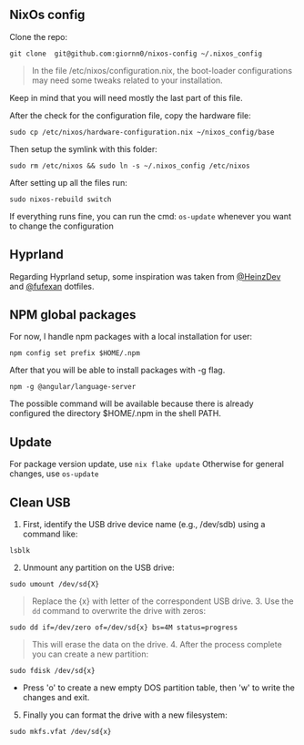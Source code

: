 ## NixOs config

Clone the repo:

```
git clone  git@github.com:giornn0/nixos-config ~/.nixos_config
```

> In the file /etc/nixos/configuration.nix, the boot-loader configurations
> may need some tweaks related to your installation.

Keep in mind that you will need mostly the last part of this file.

After the check for the configuration file, copy the hardware file:

```
sudo cp /etc/nixos/hardware-configuration.nix ~/nixos_config/base
```

Then setup the symlink with this folder:

```
sudo rm /etc/nixos && sudo ln -s ~/.nixos_config /etc/nixos
```

After setting up all the files run:

```
sudo nixos-rebuild switch
```

If everything runs fine, you can run the cmd: `os-update` whenever you want to change the configuration

## Hyprland

Regarding Hyprland setup, some inspiration was taken from [@HeinzDev](https://github.com/HeinzDev/Hyprland-dotfiles) and [@fufexan](https://github.com/fufexan/dotfiles/tree/main/home) dotfiles.

## NPM global packages

For now, I handle npm packages with a local installation for user:

```
npm config set prefix $HOME/.npm
```

After that you will be able to install packages with -g flag.

```
npm -g @angular/language-server
```

The possible command will be available because there is already configured the directory
$HOME/.npm in the shell PATH.

## Update

For package version update, use `nix flake update`
Otherwise for general changes, use `os-update`

## Clean USB

1. First, identify the USB drive device name (e.g., /dev/sdb) using a command like:

```
lsblk
```

2. Unmount any partition on the USB drive:

```
sudo umount /dev/sd{X}
```

> Replace the {x} with letter of the correspondent USB drive. 3. Use the `dd` command to overwrite the drive with zeros:

```
sudo dd if=/dev/zero of=/dev/sd{x} bs=4M status=progress
```

> This will erase the data on the drive. 4. After the process complete you can create a new partition:

```
sudo fdisk /dev/sd{x}
```

- Press 'o' to create a new empty DOS partition table, then 'w' to write the changes and exit.

5. Finally you can format the drive with a new filesystem:

```
sudo mkfs.vfat /dev/sd{x}
```

